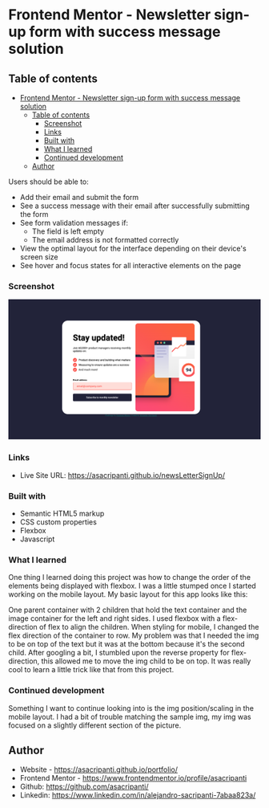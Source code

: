 # Frontend Mentor - Newsletter sign-up form with success message solution

## Table of contents

- [Frontend Mentor - Newsletter sign-up form with success message solution](#frontend-mentor---newsletter-sign-up-form-with-success-message-solution)
  - [Table of contents](#table-of-contents)
    - [Screenshot](#screenshot)
    - [Links](#links)
    - [Built with](#built-with)
    - [What I learned](#what-i-learned)
    - [Continued development](#continued-development)
  - [Author](#author)

Users should be able to:

- Add their email and submit the form
- See a success message with their email after successfully submitting the form
- See form validation messages if:
  - The field is left empty
  - The email address is not formatted correctly
- View the optimal layout for the interface depending on their device's screen size
- See hover and focus states for all interactive elements on the page

### Screenshot

![Overlook of project](assets/images/completeScreenshot.png)

### Links

- Live Site URL: https://asacripanti.github.io/newsLetterSignUp/


### Built with

- Semantic HTML5 markup
- CSS custom properties
- Flexbox
- Javascript

### What I learned

One thing I learned doing this project was how to change the order of the elements being displayed with flexbox. I was a little stumped once I started working on the mobile layout. My basic layout for this app looks like this: 

<!--
  <div class="container">
    <section class="formShell">
      <form class="subscribeForm" action="">
        <h2 id="title">Stay updated!</h2>
      <span class="subTitle"> Join 60,000+ product managers receiving monthly updates on:</span>
      <ul class="perksList">
        <li class="perksLi"><img class="listCheck" src="assets/images/icon-list.svg" alt="">  Product discovery and building what matters</li>
        <li class="perksLi"><img class="listCheck" src="assets/images/icon-list.svg" alt="list check img">  Measuring to ensure updates are a success</li>
        <li class="perksLi"><img class="listCheck" src="assets/images/icon-list.svg" alt="list check img">  And much more!</li>
      </ul>
      <div class="input-group">
        <label class="emailLabel" for="email">Email address</label> <span class="errorMsg">Valid email required</span>
        <input type="email" placeholder="email@company.com" class="emailInput" name="email" id="email" required>
      </div>
      <button class="submitBtn" type="submit">Subscribe to monthly newsletter</button>
      </form>
    </section>
    <section class="imgShell">
      <img class="desktopImg" src="assets/images/illustration-sign-up-desktop.svg" alt="sign up image">
    </section>
  </div>
-->

 One parent container with 2 children that hold the text container and the image container for the left and right sides. I used flexbox with a flex-direction of flex to align the children. When styling for mobile, I changed the flex direction of the container to row. My problem was that I needed the img to be on top of the text but it was at the bottom because it's the second child. After googling a bit, I stumbled upon the reverse property for flex-direction, this allowed me to move the img child to be on top. 
 It was really cool to learn a little trick like that from this project. 

### Continued development

Something I want to continue looking into is the img position/scaling in the mobile layout. I had a bit of trouble matching the sample img, my img was focused on a slightly different section of the picture.

## Author

- Website - https://asacripanti.github.io/portfolio/
- Frontend Mentor - https://www.frontendmentor.io/profile/asacripanti
- Github: https://github.com/asacripanti/
- Linkedin: https://www.linkedin.com/in/alejandro-sacripanti-7abaa823a/


